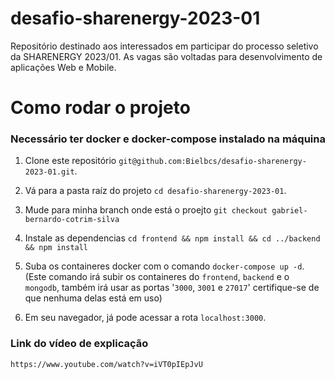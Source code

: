 # desafio-sharenergy-2023-01
Repositório destinado aos interessados em participar do processo seletivo da SHARENERGY 2023/01. As vagas são voltadas para desenvolvimento de aplicações Web e Mobile.

# Como rodar o projeto

### Necessário ter docker e docker-compose instalado na máquina

1. Clone este repositório `git@github.com:Bielbcs/desafio-sharenergy-2023-01.git`.

2. Vá para a pasta raíz do projeto `cd desafio-sharenergy-2023-01`.

3. Mude para minha branch onde está o proejto `git checkout gabriel-bernardo-cotrim-silva`

4. Instale as dependencias `cd frontend && npm install && cd ../backend && npm install`

5. Suba os containeres docker com o comando `docker-compose up -d`. <br/>
  (Este comando irá subir os containeres do `frontend`, `backend` e o `mongodb`, também irá usar as portas '`3000`, `3001` e `27017`' certifique-se de que nenhuma delas está em uso)

6. Em seu navegador, já pode acessar a rota `localhost:3000`.

### Link do vídeo de explicação

`https://www.youtube.com/watch?v=iVT0pIEpJvU`
